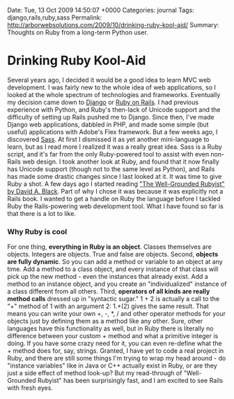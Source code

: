 Date: Tue, 13 Oct 2009 14:50:07 +0000
Categories: journal
Tags: django,rails,ruby,sass
Permalink: http://arborwebsolutions.com/2009/10/drinking-ruby-kool-aid/
Summary: Thoughts on Ruby from a long-term Python user.

# Drinking Ruby Kool-Aid

Several years ago, I decided it would be a good idea to learn MVC web
development. I was fairly new to the whole idea of web applications, so
I looked at the whole spectrum of technologies and frameworks.
Eventually my decision came down to [Django][] or [Ruby on Rails][]. I
had previous experience with Python, and Ruby's then-lack of Unicode
support and the difficulty of setting up Rails pushed me to Django.
Since then, I've made Django web applications, dabbled in PHP, and made
some simple (but useful) applications with Adobe's Flex framework. But a
few weeks ago, I discovered [Sass][]. At first I dismissed it as yet
another mini-language to learn, but as I read more I realized it was a
really great idea. Sass is a Ruby script, and it's far from the only
Ruby-powered tool to assist with even non-Rails web design. I took
another look at Ruby, and found that it now finally has Unicode support
(though not to the same level as Python), and Rails has made some
drastic changes since I last looked at it. It was time to give Ruby a
shot. A few days ago I started reading ["The Well-Grounded Rubyist" by
David A. Black][]. Part of why I chose it was because it was explicitly
not a Rails book. I wanted to get a handle on Ruby the language before I
tackled Ruby the Rails-powering web development tool. What I have found
so far is that there is a lot to like.

### Why Ruby is cool

For one thing, **everything in Ruby is an object**. Classes themselves
are objects. Integers are objects. True and false are objects. Second,
**objects are fully dynamic**. So you can add a method or variable to an
object at any time. Add a method to a class object, and every instance
of that class will pick up the new method - even the instances that
already exist. Add a method to an instance object, and you create an
"individualized" instance of a class different from all others. Third,
**operators of all kinds are really method calls** dressed up in
"syntactic sugar." 1 + 2 is actually a call to the "+" method of 1 with
an argument 2: 1.+(2) gives the same result. That means you can write
your own +, -, \*, / and other operator methods for your objects just by
defining them as a method like any other. Sure, other languages have
this functionality as well, but in Ruby there is literally no difference
between your custom + method and what a primitive integer is doing. If
you have some crazy need for it, you can even re-define what the +
method does for, say, strings. Granted, I have yet to code a real
project in Ruby, and there are still some things I'm trying to wrap my
head around - do "instance variables" like in Java or C++ actually exist
in Ruby, or are they just a side effect of method look-up? But my
read-through of "Well-Grounded Rubyist" has been surprisingly fast, and
I am excited to see Rails with fresh eyes.

  [Django]: http://www.djangoproject.com/
  [Ruby on Rails]: http://rubyonrails.org/
  [Sass]: http://sass-lang.com/
  ["The Well-Grounded Rubyist" by David A. Black]: http://www.amazon.com/dp/1933988657
